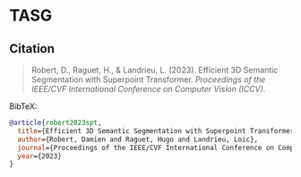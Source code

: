 # TASG


## Citation

> Robert, D., Raguet, H., & Landrieu, L. (2023).
> Efficient 3D Semantic Segmentation with Superpoint Transformer.
> *Proceedings of the IEEE/CVF International Conference on Computer Vision (ICCV)*.

BibTeX:

```bibtex
@article{robert2023spt,
  title={Efficient 3D Semantic Segmentation with Superpoint Transformer},
  author={Robert, Damien and Raguet, Hugo and Landrieu, Loic},
  journal={Proceedings of the IEEE/CVF International Conference on Computer Vision},
  year={2023}
}
```
